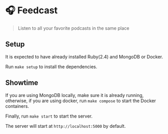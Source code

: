 # :headphones: Feedcast
> Listen to all your favorite podcasts in the same place

## Setup

It is expected to have already installed Ruby(2.4) and MongoDB or Docker.

Run `make setup` to install the dependencies.

## Showtime

If you are using MongoDB locally, make sure it is already running, otherwise, if you are using docker, run `make compose` to start the Docker containers.

Finally, run `make start` to start the server.

The server will start at `http://localhost:5000` by default.
